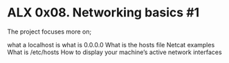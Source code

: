 # ALX 0x08. Networking basics #1

The project focuses more on;

what a localhost is
what is  0.0.0.0
What is the hosts file
Netcat examples
What is /etc/hosts
How to display your machine’s active network interfaces
